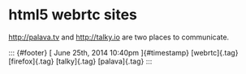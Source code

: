 html5 webrtc sites
==================

<http://palava.tv> and <http://talky.io> are two places to communicate.

::: {#footer}
[ June 25th, 2014 10:40pm ]{#timestamp} [webrtc]{.tag} [firefox]{.tag}
[talky]{.tag} [palava]{.tag}
:::
